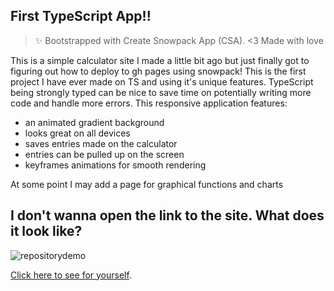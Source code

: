 ## First TypeScript App!!
> ✨ Bootstrapped with Create Snowpack App (CSA).
> <3 Made with love

This is a simple calculator site I made a little bit ago but just finally got to figuring out how to deploy to gh pages using snowpack! This is the first project I have ever made on TS and using it's unique features. TypeScript being strongly typed can be nice to save time on potentially writing more code
and handle more errors. This responsive application features:
- an animated gradient background
- looks great on all devices
- saves entries made on the calculator
- entries can be pulled up on the screen
- keyframes animations for smooth rendering

At some point I may add a page for graphical functions and charts

## I don't wanna open the link to the site. What does it look like?
![repositorydemo](https://github.com/user-attachments/assets/06c7c91a-b8d5-4735-9e17-6546f5eedd41)

[Click here to see for yourself](https://zaccmagicdev.github.io/typescript_calculator/).

